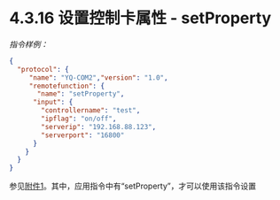# 4.3.16   设置控制卡属性 - setProperty

 *指令样例：*

```json
{
  "protocol": {
     "name": "YQ-COM2","version": "1.0",
     "remotefunction": {
       "name": "setProperty",
      "input": {
        "controllername": "test",
        "ipflag": "on/off",
        "serverip": "192.168.88.123",
        "serverport": "16800"
      }
    }
  }
}
```

参见[附件1](Appendix1.md)。其中，应用指令中有“setProperty”，才可以使用该指令设置